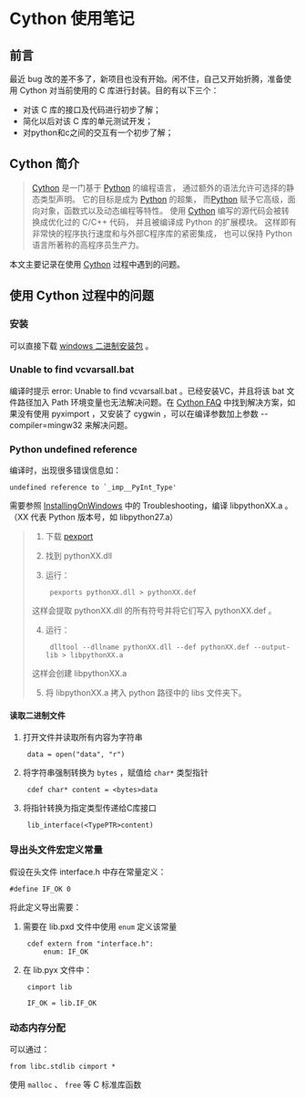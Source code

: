 # Cython 使用笔记

## 前言

最近 bug 改的差不多了，新项目也没有开始。闲不住，自己又开始折腾，准备使用 Cython 对当前使用的 C 库进行封装。目的有以下三个：

* 对该 C 库的接口及代码进行初步了解；
* 简化以后对该 C 库的单元测试开发；
* 对python和c之间的交互有一个初步了解；

## Cython 简介

> [Cython] 是一门基于 [Python] 的编程语言，
> 通过额外的语法允许可选择的静态类型声明。
> 它的目标是成为 [Python] 的超集，
> 而[Python] 赋予它高级，面向对象，函数式以及动态编程等特性。
> 使用 [Cython] 编写的源代码会被转换成优化过的 C/C++ 代码，
> 并且被编译成 Python 的扩展模块。
> 这样即有非常快的程序执行速度和与外部C程序库的紧密集成，
> 也可以保持 Python 语言所著称的高程序员生产力。

本文主要记录在使用 [Cython] 过程中遇到的问题。

[Cython]: http://www.cython.org/
[Python]: http://www.python.org/

## 使用 Cython 过程中的问题

### 安装

可以直接下载 [windows 二进制安装包] 。

[windows 二进制安装包]: http://www.lfd.uci.edu/~gohlke/pythonlibs/#cython

### Unable to find vcvarsall.bat

编译时提示 error: Unable to find vcvarsall.bat 。已经安装VC，并且将该 bat 文件路径加入 Path 环境变量也无法解决问题。在 [Cython FAQ] 中找到解决方案，如果没有使用 pyximport ，又安装了 cygwin ，可以在编译参数加上参数 --compiler=mingw32 来解决问题。

[Cython FAQ]: http://wiki.cython.org/FAQ#HowdoIworkaroundthe.22unabletofindvcvarsall.bat.22errorwhenusingMinGWasthecompiler.28onWindows.29.3F

### Python undefined reference

编译时，出现很多错误信息如：

    undefined reference to `_imp__PyInt_Type'

需要参照 [InstallingOnWindows] 中的 Troubleshooting，编译 libpythonXX.a 。（XX 代表 Python 版本号，如 libpython27.a）

> 1. 下载 [pexport]
> 2. 找到 pythonXX.dll
> 3. 运行：
>
>         pexports pythonXX.dll > pythonXX.def
>
>   这样会提取 pythonXX.dll 的所有符号并将它们写入 pythonXX.def 。
>
> 4. 运行：
>
>         dlltool --dllname pythonXX.dll --def pythonXX.def --output-lib > libpythonXX.a
>
>   这样会创建 libpythonXX.a
>
> 5. 将 libpythonXX.a 拷入 python 路径中的 libs 文件夹下。

[InstallingOnWindows]: http://wiki.cython.org/InstallingOnWindows
[pexport]: http://www.emmestech.com/software/pexports-0.43/download_pexports.html

#### 读取二进制文件

1. 打开文件并读取所有内容为字符串

        data = open("data", "r")

2. 将字符串强制转换为 ``bytes`` ，赋值给 ``char*`` 类型指针

        cdef char* content = <bytes>data

3. 将指针转换为指定类型传递给C库接口

        lib_interface(<TypePTR>content)

### 导出头文件宏定义常量

假设在头文件 interface.h 中存在常量定义：

    #define IF_OK 0

将此定义导出需要：

1. 需要在 lib.pxd 文件中使用 ``enum`` 定义该常量

        cdef extern from "interface.h":
            enum: IF_OK

2. 在 lib.pyx 文件中：

        cimport lib

        IF_OK = lib.IF_OK

### 动态内存分配

可以通过：

    from libc.stdlib cimport *

使用 ``malloc`` 、 ``free`` 等 C 标准库函数